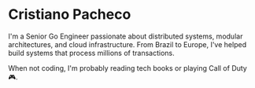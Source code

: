 # Cristiano Pacheco

I'm a Senior Go Engineer passionate about distributed systems, modular architectures, and cloud infrastructure. From Brazil to Europe, I've helped build systems that process millions of transactions.

When not coding, I'm probably reading tech books or playing Call of Duty 🎮.

<!--
<center>
<table>
    <tr>
        <td><img width="400px" align="left" src="https://github-readme-stats.vercel.app/api/top-langs/?username=cristiano-pacheco&hide=html&layout=compact&theme=buefy" /></td>
        <td><img width="495px" align="left" src="https://github-readme-stats.vercel.app/api?username=cristiano-pacheco&theme=buefy"/></td>
    </tr>   
</table>
</center>  

[![My Skills](https://skillicons.dev/icons?i=go,gcp,aws,git,linux,md,mongodb,mysql,postgres,php,docker,kubernetes,sentry,prometheus,terraform)](https://skillicons.dev)
-->
